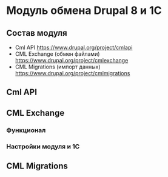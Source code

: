 # Модуль обмена Drupal 8 и 1С

## Состав модуля
* Cml API https://www.drupal.org/project/cmlapi
* CML Exchange (обмен файлами) https://www.drupal.org/project/cmlexchange
* CML Migrations (импорт данных) https://www.drupal.org/project/cmlmigrations

## Cml API

## CML Exchange

### Функционал

### Настройки модуля и 1С

## CML Migrations
